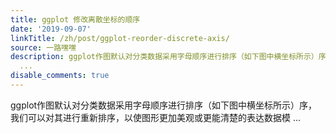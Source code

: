 ```yaml
---
title: ggplot 修改离散坐标的顺序
date: '2019-09-07'
linkTitle: /zh/post/ggplot-reorder-discrete-axis/
source: 一路嘿嘿
description: ggplot作图默认对分类数据采用字母顺序进行排序（如下图中横坐标所示）序，我们可以对其进行重新排序，以使图形更加美观或更能清楚的表达数据模
  ...
disable_comments: true
---
```

ggplot作图默认对分类数据采用字母顺序进行排序（如下图中横坐标所示）序，我们可以对其进行重新排序，以使图形更加美观或更能清楚的表达数据模 ...